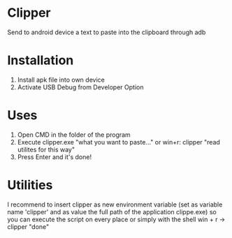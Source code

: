 # Clipper
Send to android device a text to paste into the clipboard through adb

# Installation

1. Install apk file into own device
2. Activate USB Debug from Developer Option

# Uses

1. Open CMD in the folder of the program
2. Execute clipper.exe "what you want to paste..." or win+r: clipper "read utilites for this way"
3. Press Enter and it's done!

# Utilities

I recommend to insert clipper as new environment variable (set as variable name 'clipper' and as value the full path of the application clippe.exe) so you can execute the script on every place or simply with the shell
win + r -> clipper "done"
